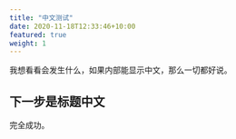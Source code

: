 ```yaml
---
title: "中文测试"
date: 2020-11-18T12:33:46+10:00
featured: true
weight: 1
---
```


我想看看会发生什么，如果内部能显示中文，那么一切都好说。

## 下一步是标题中文

完全成功。